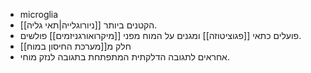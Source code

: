- microglia
- [[ניורוגלייה|תאי גליה]] הקטנים ביותר.
- פועלים כתאי [[פגוציטוזה]] ומגנים על המוח מפני [[מיקרואורגניזמים]] פולשים.
- חלק מ[[מערכת החיסון במוח]]
- אחראים לתגובה הדלקתית המתפתחת בתגובה לנזק מוחי.